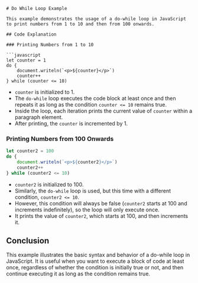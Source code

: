 ```
# Do While Loop Example

This example demonstrates the usage of a do-while loop in JavaScript to print numbers from 1 to 10 and then from 100 onwards.

## Code Explanation

### Printing Numbers from 1 to 10

```javascript
let counter = 1
do {
    document.writeln(`<p>${counter}</p>`)
    counter++
} while (counter <= 10)
```

- `counter` is initialized to 1.
- The `do-while` loop executes the code block at least once and then repeats it as long as the condition `counter <= 10` remains true.
- Inside the loop, each iteration prints the current value of `counter` within a paragraph element.
- After printing, the `counter` is incremented by 1.

### Printing Numbers from 100 Onwards

```javascript
let counter2 = 100
do {
    document.writeln(`<p>${counter2}</p>`)
    counter2++
} while (counter2 <= 10)
```

- `counter2` is initialized to 100.
- Similarly, the `do-while` loop is used, but this time with a different condition, `counter2 <= 10`.
- However, this condition will always be false (`counter2` starts at 100 and increments indefinitely), so the loop will only execute once.
- It prints the value of `counter2`, which starts at 100, and then increments it.

## Conclusion

This example illustrates the basic syntax and behavior of a do-while loop in JavaScript. It is useful when you want to execute a block of code at least once, regardless of whether the condition is initially true or not, and then continue executing it as long as the condition remains true.
```
